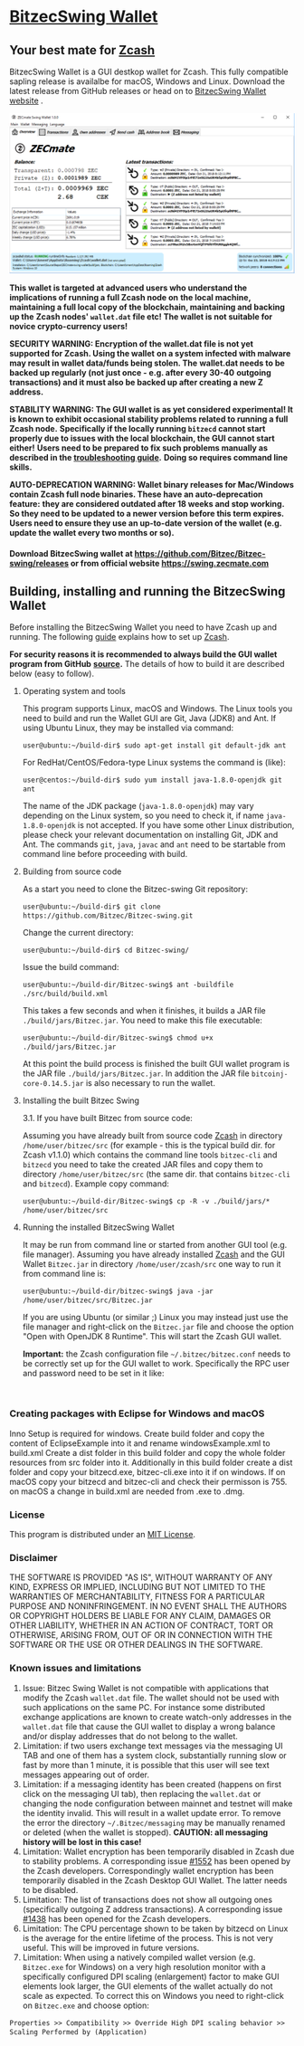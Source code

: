 # [BitzecSwing Wallet](https://swing.zecmate.com/)
## Your best mate for [Zcash](https://z.cash/)

BitzecSwing Wallet is a GUI destkop wallet for Zcash. This fully compatible sapling release is availalbe for macOS, Windows and Linux. Download the latest release from GitHub releases or head on to [BitzecSwing Wallet website](https://swing.zecmate.com/) .

![Screenshot](https://github.com/Bitzec/Bitzec-swing/raw/master/docs/zecmate.png "Main Window")

**This wallet is targeted at advanced users who understand the implications of running a full Zcash node on**
**the local machine, maintaining a full local copy of the blockchain, maintaining and backing up the**
**Zcash nodes' `wallet.dat` file etc! The wallet is not suitable for novice crypto-currency users!**

**SECURITY WARNING: Encryption of the wallet.dat file is not yet supported for Zcash. Using the wallet**
**on a system infected with malware may result in wallet data/funds being stolen. The**
**wallet.dat needs to be backed up regularly (not just once - e.g. after every 30-40**
**outgoing transactions) and it must also be backed up after creating a new Z address.**

**STABILITY WARNING: The GUI wallet is as yet considered experimental! It is known to exhibit occasional stability problems related to running a full Zcash node.**
**Specifically if the locally running `bitzecd` cannot start properly due to issues with the local blockchain, the GUI cannot start either!**
**Users need to be prepared to fix such problems manually as described in the [troubleshooting guide](docs/TroubleshootingGuide.md).**
**Doing so requires command line skills.**

**AUTO-DEPRECATION WARNING: Wallet binary releases for Mac/Windows contain Zcash full node binaries. These have an auto-deprecation feature:**
**they are considered outdated after 18 weeks and stop working. So they need to be updated to a newer version before this term expires.**
**Users need to ensure they use an up-to-date version of the wallet (e.g. update the wallet every two months or so).**

#### Download BitzecSwing wallet at https://github.com/Bitzec/Bitzec-swing/releases or from official website https://swing.zecmate.com

## Building, installing and running the BitzecSwing Wallet

Before installing the BitzecSwing Wallet you need to have Zcash up and running. The following
[guide](https://github.com/zcash/zcash/blob/master/README.md)
explains how to set up [Zcash](https://z.cash/).

**For security reasons it is recommended to always build the GUI wallet program from GitHub**
**[source](https://github.com/Bitzec/Bitzec-swing/archive/master.zip).**
The details of how to build it are described below (easy to follow).


1. Operating system and tools

   This program supports Linux, macOS and Windows.
   The Linux tools you need to build and run the Wallet GUI are Git, Java (JDK8) and
   Ant. If using Ubuntu Linux, they may be installed via command:
   ```
   user@ubuntu:~/build-dir$ sudo apt-get install git default-jdk ant
   ```
   For RedHat/CentOS/Fedora-type Linux systems the command is (like):
   ```
   user@centos:~/build-dir$ sudo yum install java-1.8.0-openjdk git ant
   ```
   The name of the JDK package (`java-1.8.0-openjdk`) may vary depending on the Linux system, so you need to
   check it, if name `java-1.8.0-openjdk` is not accepted.
   If you have some other Linux distribution, please check your relevant documentation on installing Git,
   JDK and Ant. The commands `git`, `java`, `javac` and `ant` need to be startable from command line
   before proceeding with build.

2. Building from source code

   As a start you need to clone the Bitzec-swing Git repository:
   ```
   user@ubuntu:~/build-dir$ git clone https://github.com/Bitzec/Bitzec-swing.git
   ```
   Change the current directory:
   ```
   user@ubuntu:~/build-dir$ cd Bitzec-swing/
   ```
   Issue the build command:
   ```
   user@ubuntu:~/build-dir/Bitzec-swing$ ant -buildfile ./src/build/build.xml
   ```
   This takes a few seconds and when it finishes, it builds a JAR file `./build/jars/Bitzec.jar`.
   You need to make this file executable:
   ```
   user@ubuntu:~/build-dir/Bitzec-swing$ chmod u+x ./build/jars/Bitzec.jar
   ```
   At this point the build process is finished the built GUI wallet program is the JAR
   file `./build/jars/Bitzec.jar`. In addition the JAR file
   `bitcoinj-core-0.14.5.jar` is also necessary to run the wallet.

3. Installing the built Bitzec Swing

   3.1. If you have built Bitzec from source code:

     Assuming you have already built from source code [Zcash](https://z.cash/) in directory `/home/user/bitzec/src` (for example - this is the typical build dir. for Zcash v1.1.0) which contains the command line tools `bitzec-cli` and `bitzecd` you need to take the created JAR files and copy them to directory `/home/user/bitzec/src` (the same dir. that contains `bitzec-cli` and `bitzecd`). Example copy command:
      ```
      user@ubuntu:~/build-dir/Bitzec-swing$ cp -R -v ./build/jars/* /home/user/bitzec/src    
      ```

4. Running the installed BitzecSwing Wallet

   It may be run from command line or started from another GUI tool (e.g. file manager).
   Assuming you have already installed [Zcash](https://z.cash/) and the GUI Wallet `Bitzec.jar` in
   directory `/home/user/zcash/src` one way to run it from command line is:
   ```
   user@ubuntu:~/build-dir/bitzec-swing$ java -jar /home/user/bitzec/src/Bitzec.jar
   ```
   If you are using Ubuntu (or similar ;) Linux you may instead just use the file manager and
   right-click on the `Bitzec.jar` file and choose the option "Open with OpenJDK 8 Runtime".
   This will start the Zcash GUI wallet.

   **Important:** the Zcash configuration file `~/.bitzec/bitzec.conf` needs to be correctly set up for the GUI
   wallet to work. Specifically the RPC user and password need to be set in it like:
   ```


   ```

### Creating packages with Eclipse for Windows and macOS
Inno Setup is required for windows.
Create build folder and copy the content of EclipseExample into it and rename windowsExample.xml to build.xml
Create a dist folder in this build folder and copy the whole folder resources from src folder into it.
Additionally in this build folder create a dist folder and copy your bitzecd.exe, bitzec-cli.exe into it if on windows.
If on macOS copy your bitzecd and bitzec-cli and check their permisson is 755. on macOS a change in build.xml are needed from .exe to .dmg.

### License
This program is distributed under an [MIT License](https://github.com/Bitzec/Bitzec-swing/raw/master/LICENSE).

### Disclaimer

THE SOFTWARE IS PROVIDED "AS IS", WITHOUT WARRANTY OF ANY KIND, EXPRESS OR
IMPLIED, INCLUDING BUT NOT LIMITED TO THE WARRANTIES OF MERCHANTABILITY,
FITNESS FOR A PARTICULAR PURPOSE AND NONINFRINGEMENT. IN NO EVENT SHALL THE
AUTHORS OR COPYRIGHT HOLDERS BE LIABLE FOR ANY CLAIM, DAMAGES OR OTHER
LIABILITY, WHETHER IN AN ACTION OF CONTRACT, TORT OR OTHERWISE, ARISING FROM,
OUT OF OR IN CONNECTION WITH THE SOFTWARE OR THE USE OR OTHER DEALINGS IN THE
SOFTWARE.

### Known issues and limitations

1. Issue: Bitzec Swing Wallet is not compatible with applications that modify the Zcash `wallet.dat` file. The wallet should not be used
with such applications on the same PC. For instance some distributed exchange applications are known to create watch-only addresses in the
`wallet.dat` file that cause the GUI wallet to display a wrong balance and/or display addresses that do not belong to the wallet.
1. Limitation: if two users exchange text messages via the messaging UI TAB and one of them has a system clock, substantially running slow or fast by more than 1 minute, it is possible that this user will see text messages appearing out of order.
1. Limitation: if a messaging identity has been created (happens on first click on the messaging UI tab), then replacing the `wallet.dat` or changing the node configuration between mainnet and testnet will make the identity invalid. This will result in a wallet update error. To remove the error the directory `~/.Bitzec/messaging` may be manually renamed or deleted (when the wallet is stopped). **CAUTION: all messaging history will be lost in this case!**
1. Limitation: Wallet encryption has been temporarily disabled in Zcash due to stability problems. A corresponding issue
[#1552](https://github.com/zcash/zcash/issues/1552) has been opened by the Zcash developers. Correspondingly
wallet encryption has been temporarily disabled in the Zcash Desktop GUI Wallet.
The latter needs to be disabled.
1. Limitation: The list of transactions does not show all outgoing ones (specifically outgoing Z address
transactions). A corresponding issue [#1438](https://github.com/zcash/zcash/issues/1438) has been opened
for the Zcash developers.
1. Limitation: The CPU percentage shown to be taken by bitzecd on Linux is the average for the entire lifetime
of the process. This is not very useful. This will be improved in future versions.
1. Limitation: When using a natively compiled wallet version (e.g. `Bitzec.exe` for Windows) on a
very high resolution monitor with a specifically configured DPI scaling (enlargement) factor to make GUI
elements look larger, the GUI elements of the wallet actually do not scale as expected. To correct this on
Windows you need to right-click on `Bitzec.exe` and choose option:
```
Properties >> Compatibility >> Override High DPI scaling behavior >> Scaling Performed by (Application)
```
